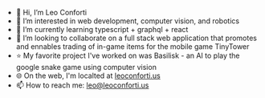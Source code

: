 - 👋 Hi, I’m Leo Conforti
- 👀 I’m interested in web development, computer vision, and robotics
- 🌱 I’m currently learning typescript + graphql + react
- 💞️ I’m looking to collaborate on a full stack web application that promotes and ennables trading of in-game items for the mobile game TinyTower
- ⭐ My favorite project I've worked on was Basilisk - an AI to play the google snake game using computer vision
- 🌐 On the web, I'm localted at [leoconforti.us](http://leoconforti.us)
- 📫 How to reach me: leo@leoconforti.us

<!---
leonitousconforti/leonitousconforti is a ✨ special ✨ repository because its `README.md` (this file) appears on your GitHub profile.
You can click the Preview link to take a look at your changes.
--->
